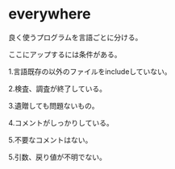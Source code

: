# everywhere

良く使うプログラムを言語ごとに分ける。

ここにアップするには条件がある。

1.言語既存の以外のファイルをincludeしていない。

2.検査、調査が終了している。

3.遺贈しても問題ないもの。

4.コメントがしっかりしている。

5.不要なコメントはない。

5.引数、戻り値が不明でない。

